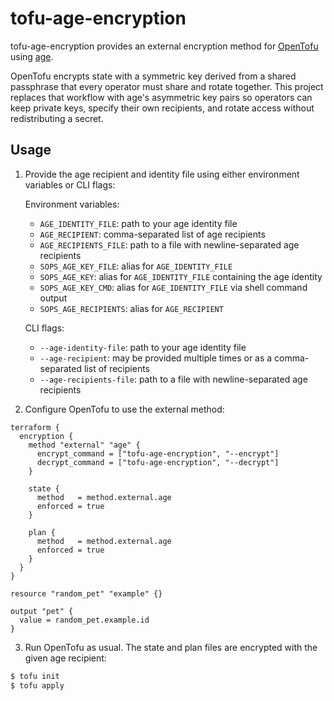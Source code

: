 # tofu-age-encryption

tofu-age-encryption provides an external encryption method for [OpenTofu](https://opentofu.org/) using [age](https://age-encryption.org/).

OpenTofu encrypts state with a symmetric key derived from a shared passphrase that every operator must share and rotate together. This project replaces that workflow with age's asymmetric key pairs so operators can keep private keys, specify their own recipients, and rotate access without redistributing a secret.

## Usage

1. Provide the age recipient and identity file using either environment variables or CLI flags:

   Environment variables:

   - `AGE_IDENTITY_FILE`: path to your age identity file
   - `AGE_RECIPIENT`: comma-separated list of age recipients
   - `AGE_RECIPIENTS_FILE`: path to a file with newline-separated age recipients
   - `SOPS_AGE_KEY_FILE`: alias for `AGE_IDENTITY_FILE`
   - `SOPS_AGE_KEY`: alias for `AGE_IDENTITY_FILE` containing the age identity
   - `SOPS_AGE_KEY_CMD`: alias for `AGE_IDENTITY_FILE` via shell command output
   - `SOPS_AGE_RECIPIENTS`: alias for `AGE_RECIPIENT`

   CLI flags:

    - `--age-identity-file`: path to your age identity file
    - `--age-recipient`: may be provided multiple times or as a comma-separated list of recipients
    - `--age-recipients-file`: path to a file with newline-separated age recipients

2. Configure OpenTofu to use the external method:

```hcl
terraform {
  encryption {
    method "external" "age" {
      encrypt_command = ["tofu-age-encryption", "--encrypt"]
      decrypt_command = ["tofu-age-encryption", "--decrypt"]
    }

    state {
      method   = method.external.age
      enforced = true
    }

    plan {
      method   = method.external.age
      enforced = true
    }
  }
}

resource "random_pet" "example" {}

output "pet" {
  value = random_pet.example.id
}
```

3. Run OpenTofu as usual. The state and plan files are encrypted with the given age recipient:

```sh
$ tofu init
$ tofu apply
```
